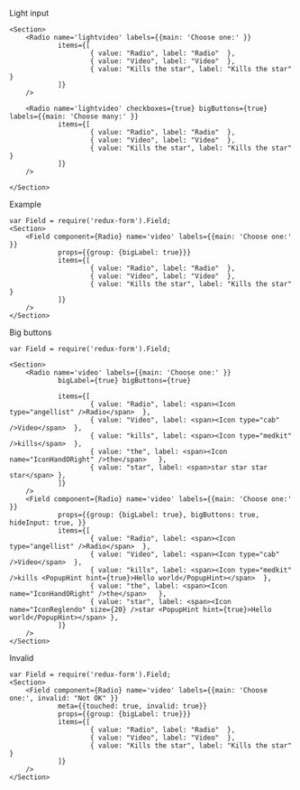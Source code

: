 Light input

    <Section>
        <Radio name='lightvideo' labels={{main: 'Choose one:' }}
                items={[
                        { value: "Radio", label: "Radio"  },
                        { value: "Video", label: "Video"  },
                        { value: "Kills the star", label: "Kills the star"  }
                ]}
        />
        
        <Radio name='lightvideo' checkboxes={true} bigButtons={true} labels={{main: 'Choose many:' }}
                items={[
                        { value: "Radio", label: "Radio"  },
                        { value: "Video", label: "Video"  },
                        { value: "Kills the star", label: "Kills the star"  }
                ]}
        />
        
    </Section>


Example

    var Field = require('redux-form').Field;
    <Section>
        <Field component={Radio} name='video' labels={{main: 'Choose one:' }}
                props={{group: {bigLabel: true}}}
                items={[
                        { value: "Radio", label: "Radio"  },
                        { value: "Video", label: "Video"  },
                        { value: "Kills the star", label: "Kills the star"  }
                ]}
        />
    </Section>

Big buttons

    var Field = require('redux-form').Field;

    <Section>
        <Radio name='video' labels={{main: 'Choose one:' }}
                bigLabel={true} bigButtons={true}
                
                items={[
                        { value: "Radio", label: <span><Icon type="angellist" />Radio</span>  },
                        { value: "Video", label: <span><Icon type="cab" />Video</span>  },
                        { value: "kills", label: <span><Icon type="medkit" />kills</span>  },
                        { value: "the", label: <span><Icon name="IconHandORight" />the</span>   },
                        { value: "star", label: <span>star star star star</span> },
                ]}
        />
        <Field component={Radio} name='video' labels={{main: 'Choose one:' }}
                props={{group: {bigLabel: true}, bigButtons: true, hideInput: true, }}
                items={[
                        { value: "Radio", label: <span><Icon type="angellist" />Radio</span>  },
                        { value: "Video", label: <span><Icon type="cab" />Video</span>  },
                        { value: "kills", label: <span><Icon type="medkit" />kills <PopupHint hint={true}>Hello world</PopupHint></span>  },
                        { value: "the", label: <span><Icon name="IconHandORight" />the</span>   },
                        { value: "star", label: <span><Icon name="IconReglendo" size={20} />star <PopupHint hint={true}>Hello world</PopupHint></span> },
                ]}
        />
    </Section>

Invalid

    var Field = require('redux-form').Field;
    <Section>
        <Field component={Radio} name='video' labels={{main: 'Choose one:', invalid: "Not OK" }}
                meta={{touched: true, invalid: true}}
                props={{group: {bigLabel: true}}}
                items={[
                        { value: "Radio", label: "Radio"  },
                        { value: "Video", label: "Video"  },
                        { value: "Kills the star", label: "Kills the star"  }
                ]}
        />
    </Section>
